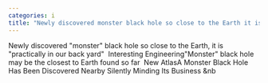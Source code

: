 ```yaml
---
categories: i
title: "Newly discovered monster black hole so close to the Earth it is practically in our back yard  Interesting Engineering"
---
```

Newly discovered "monster" black hole so close to the Earth, it is "practically in our back yard"&nbsp;&nbsp;Interesting Engineering"Monster" black hole may be the closest to Earth found so far&nbsp;&nbsp;New AtlasA Monster Black Hole Has Been Discovered Nearby Silently Minding Its Business&nbsp;&nb